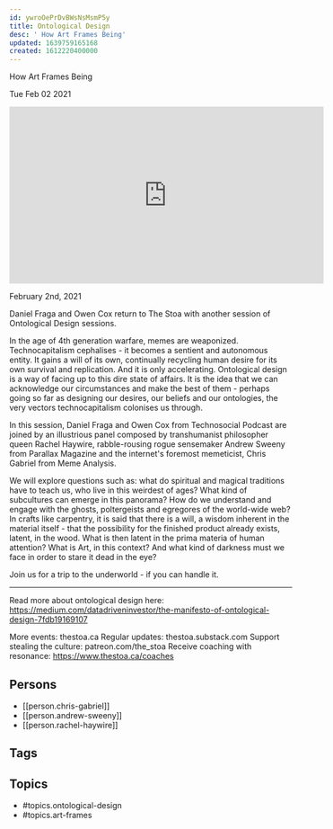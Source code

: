 ```yaml
---
id: ywroOePrDvBWsNsMsmP5y
title: Ontological Design
desc: ' How Art Frames Being'
updated: 1639759165168
created: 1612220400000
---
```



 How Art Frames Being

Tue Feb 02 2021

<iframe width="560" height="315" src="https://www.youtube.com/embed/XJbPsiDMnM4" title="Ontological Design: How Art Frames Being w/ Chris Gabriel, Andrew Sweeny, & Rachel Haywire" frameborder="0" allow="accelerometer; autoplay; clipboard-write; encrypted-media; gyroscope; picture-in-picture" allowfullscreen ></iframe>

February 2nd, 2021

Daniel Fraga and Owen Cox return to The Stoa with another session of Ontological Design sessions. 

In the age of 4th generation warfare, memes are weaponized. Technocapitalism cephalises - it becomes a sentient and autonomous entity. It gains a will of its own, continually recycling human desire for its own survival and replication. And it is only accelerating. Ontological design is a way of facing up to this dire state of affairs. It is the idea that we can acknowledge our circumstances and make the best of them - perhaps going so far as designing our desires, our beliefs and our ontologies, the very vectors technocapitalism colonises us through.

In this session, Daniel Fraga and Owen Cox from Technosocial Podcast are joined by an illustrious panel composed by transhumanist philosopher queen Rachel Haywire, rabble-rousing rogue sensemaker Andrew Sweeny from Parallax Magazine and the internet's foremost memeticist, Chris Gabriel from Meme Analysis.

We will explore questions such as: what do spiritual and magical traditions have to teach us, who live in this weirdest of ages? What kind of subcultures can emerge in this panorama? How do we understand and engage with the ghosts, poltergeists and egregores of the world-wide web? In crafts like carpentry, it is said that there is a will, a wisdom inherent in the material itself - that the possibility for the finished product already exists, latent, in the wood. What is then latent in the prima materia of human attention? What is Art, in this context? And what kind of darkness must we face in order to stare it dead in the eye?

Join us for a trip to the underworld - if you can handle it.

***

Read more about ontological design here: https://medium.com/datadriveninvestor/the-manifesto-of-ontological-design-7fdb19169107

More events: thestoa.ca
Regular updates: thestoa.substack.com
Support stealing the culture: patreon.com/the_stoa
Receive coaching with resonance: https://www.thestoa.ca/coaches

## Persons

- [[person.chris-gabriel]]
- [[person.andrew-sweeny]]
- [[person.rachel-haywire]]

## Tags



## Topics

- #topics.ontological-design
- #topics.art-frames

